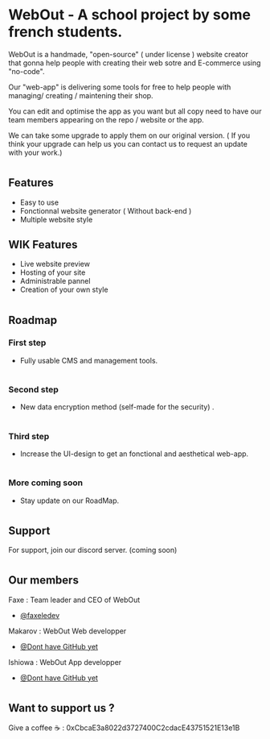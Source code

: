 
# WebOut - A school project by some french students.

WebOut is a handmade, "open-source" ( under license ) website creator that gonna help people with creating their web sotre and E-commerce using "no-code".

Our "web-app" is delivering some tools for free to help people with managing/ creating / maintening their shop.

You can edit and optimise the app as you want but all copy need to have our team members appearing on the repo / website or the app.

We can take some upgrade to apply them on our original version. ( If you think your upgrade can help us you can contact us to request an update with your work.)

# 
## Features

- Easy to use
- Fonctionnal website generator ( Without back-end )
- Multiple website style

## WIK Features

- Live website preview
- Hosting of your site
- Administrable pannel
- Creation of your own style


# 

## Roadmap

### First step

- Fully usable CMS and management tools.

# 

### Second step

- New data encryption method (self-made for the security) .

# 

### Third step

- Increase the UI-design to get an fonctional and aesthetical web-app.

# 

### More coming soon

- Stay update on our RoadMap.

# 

## Support

For support, join our discord server. (coming soon)

#
## Our members

 Faxe : Team leader and CEO of WebOut
- [@faxeledev](https://www.github.com/faxeledev)
 
 Makarov : WebOut Web developper
- [@Dont have GitHub yet](https://www.github.com/DontHaveGitHubYet)
 
 Ishiowa : WebOut App developper
- [@Dont have GitHub yet](https://www.github.com/DontHaveGitHubYet)

# 

## Want to support us ?

Give a coffee ☕ : 0xCbcaE3a8022d3727400C2cdacE43751521E13e1B

